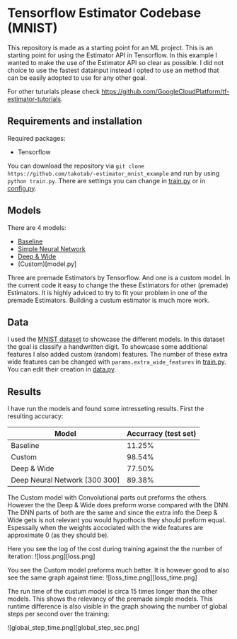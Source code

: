 # Tensorflow Estimator Codebase (MNIST)
This repository is made as a starting point for an ML project. This is an starting point for using the Estimator API in Tensorflow. In this example I wanted to make the use of the Estimator API so clear as possible. I did not choice to use the fastest datainput instead I opted to use an method that can be easily adopted to use for any other goal.

For other tuturials please check https://github.com/GoogleCloudPlatform/tf-estimator-tutorials. 

## Requirements and installation

Required packages:

- Tensorflow

You can download the repository via `git clone https://github.com/takotab/-estimator_mnist_example` and run by using ` python train.py`. There are settings you can change in [train.py](train.py) or in [config.py](config.py).

## Models

There are 4 models:

- [Baseline](https://www.tensorflow.org/api_docs/python/tf/estimator/BaselineClassifier)
- [Simple Neural Network](https://www.tensorflow.org/api_docs/python/tf/estimator/DNNClassifier)
- [Deep & Wide](https://www.tensorflow.org/api_docs/python/tf/estimator/DNNLinearCombinedClassifier)
- (Custom)[model.py]

Three are premade Estimators by Tensorflow. And one is a custom model. In the current code it easy to change the these Estimators for other (premade) Estimators. It is highly adviced to try to fit your problem in one of the premade Estimators. Building a custum estimator is much more work. 

## Data

I used the [MNIST dataset](http://yann.lecun.com/exdb/mnist/) to showcase the different models. In this dataset the goal is classify a handwritten digit. To showcase some additional features I also added custom (random) features. The number of these extra wide features can be changed with `params.extra_wide_features` in [train.py](train.py). You can edit their creation in [data.py](data.py).

## Results

I have run the models and found some intresseting results. First the resulting accuracy:

| Model                         | Accurracy (test set) |
| ----------------------------- | -------------------- |
| Baseline                      | 11.25%               |
| Custom                        | 98.54%               |
| Deep & Wide                   | 77.50%               |
| Deep Neural Network [300 300] | 89.38%               |

The Custom model with Convolutional parts out preforms the others. However the the Deep & Wide does preform worse compared with the DNN. The DNN parts of both are the same and since the extra info the Deep & Wide gets is not relevant you would hypothocis they should preform equal. Espessaily when the weights accociated with the wide features are approximate 0 (as they should be).

Here you see the log of the cost during training against the the number of iteration:
![loss.png][loss.png]

You see the Custom model preforms much better. It is however good to also see the same graph against time:
![loss_time.png][loss_time.png]

The run time of the custum model is circa 15 times longer than the other models. This shows the relevancy of the premade simple models. This runtime difference is also visible in the graph showing the number of global steps per second over the training:

![global_step_time.png][global_step_sec.png]


